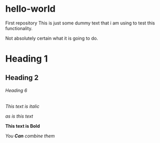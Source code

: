 # hello-world
First repository
This is just some dummy text that i am using to test this functionality.

Not absolutely certain what it is going to do. 

# Heading 1
## Heading 2
###### Heading 6


*This text is italic*

_as is this text_

**This text is Bold**

_You **Can** combine them_
